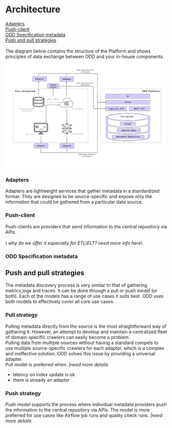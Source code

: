 # Architecture
[Adapters](#adapters) \
[Push-client](#push-client) \
[ODD Specification metadata](#odd-specification-metadata) \
[Push and pull strategies](#push-and-pull-strategies) \
\
The diagram below contains the structure of the Platform and shows principles of data exchange between ODD and your in-house components.
\
![](.gitbook/img/21.png)
### Adapters

Adapters are lightweight services that gather metadata in a standardized format. They are designed to be source-specific and expose only the information that could be gathered from a particular data source.

### Push-client

Push-clients are providers that send information to the central repository via APIs.\
\
_\ why do we offer it especially for ETL\ELT?_ _need more info here_\\

### ODD Specification metadata

## Push and pull strategies

The metadata discovery process is very similar to that of gathering metrics,logs and traces. It can be done through a pull or push model (or both). Each of the models has a range of use cases it suits best. ODD uses both models to effectively cover all core use cases.

### Pull strategy

Pulling metadata directly from the source is the most straightforward way of gathering it. However, an attempt to develop and maintain a centralized fleet of domain-specific crawlers can easily become a problem.\
Pulling data from multiple sources without having a standard compels to use multiple source-specific crawlers for each adapter, which is a complex and ineffective solution. ODD solves this issue by providing a universal adapter.\
Pull model is preferred when:    _|need more details_

* latency on index update is ok
* there is already an adapter

### Push strategy

Push model supports the process where individual metadata providers push the information to the central repository via APIs. The model is more preferred for use cases like Airflow job runs and quality check runs.            _|need more details_
